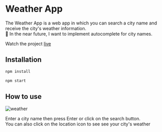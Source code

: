 # Weather App

The Weather App is a web app in which you can search a city name and receive the city's weather information.<br/>
🎯 In the near future, I want to implement autocomplete for city names.

Watch the project [live](https://weatherapp-by-gps.netlify.app/)

## Installation

```bash
npm install 
```
```bash
npm start 
```

## How to use
![weather](https://user-images.githubusercontent.com/67688553/171233269-bd646971-2dc3-4f0f-88ed-01b2f17f05d5.gif)


Enter a city name then press Enter or click on the search button.<br/>
You can also click on the location icon to see see your city's weather

